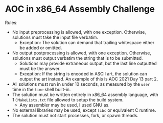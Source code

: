 # AOC in x86_64 Assembly Challenge

Rules:
- No input preprocessing is allowed, with one exception. Otherwise, solutions must take the input file verbatim.
  - Exception: The solution can demand that trailing whitespace either be added or omitted.
- No output postprocessing is allowed, with one exception. Otherwise, solutions must output verbatim the string that is to be submitted.
  - Solutions may provide extraneous output, but the last line outputted must be the answer.
  - Exception: If the string is encoded in ASCII art, the solution can output the art instead.
    An example of this is AOC 2021 Day 13 part 2.
- All solutions must run in under 10 seconds, as measured by the `user` time in the `time` shell built-in.
- The solution must be written entirely in x86_64 assembly language, with 1 `CMakeLists.txt` file allowed to setup the build system.
  - Any assembler may be used, I used GNU as.
- No external libraries may be used, except `libc` or equivalent C runtime.
- The solution must not start processes, fork, or spawn threads.